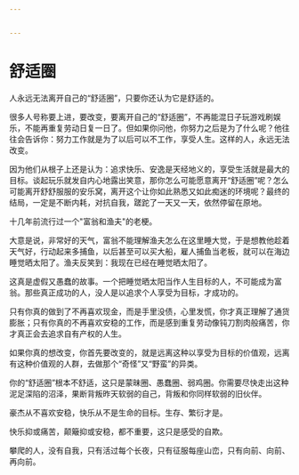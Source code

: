```yaml
---


---
```


# 舒适圈

人永远无法离开自己的“舒适圈”，只要你还认为它是舒适的。

很多人号称要上进，要改变，要离开自己的“舒适圈”，不再能混日子玩游戏刷娱乐，不能再重复劳动日复一日了。但如果你问他，你努力之后是为了什么呢？他往往会告诉你：努力工作就是为了以后可以不工作，享受人生。这样的人，永远无法改变。

因为他们从根子上还是认为：追求快乐、安逸是天经地义的，享受生活就是最大的目标。谈起玩乐就发自内心地露出笑意，那你怎么可能愿意离开“舒适圈”呢？怎么可能离开舒舒服服的安乐窝，离开这个让你如此熟悉又如此痴迷的环境呢？最终的结局，一定是不断内耗，对抗自我，蹉跎了一天又一天，依然停留在原地。

十几年前流行过一个"富翁和渔夫"的老梗。

大意是说，非常好的天气，富翁不能理解渔夫怎么在这里睡大觉，于是想教他趁着天气好，行动起来多捕鱼，以后甚至可以买大船，雇人捕鱼当老板，就可以在海边睡觉晒太阳了。渔夫反笑到：我现在已经在睡觉晒太阳了。

这真是虚假又愚蠢的故事。一个把睡觉晒太阳当作人生目标的人，不可能成为富翁。那些真正成功的人，没人是以追求个人享受为目标，才成功的。

只有你真的做到了不再喜欢现金，而是手里没债，心里发慌，你才真正理解了通货膨胀；只有你真的不再喜欢安稳的工作，而是感到重复劳动像钝刀割肉般痛苦，你才真正会去追求自有产权的人生。

如果你真的想改变，你首先要改变的，就是远离这种以享受为目标的价值观，远离有这种价值观的人群，去做那个“奇怪”又“野蛮”的异类。

你的“舒适圈”根本不舒适，这只是蒙昧圈、愚蠢圈、弱鸡圈。你需要尽快走出这种泥足深陷的沼泽，果断背叛昨天软弱的自己，背叛和你同样软弱的旧伙伴。

豪杰从不喜欢安稳，快乐从不是生命的目标。生存、繁衍才是。

快乐抑或痛苦，颠簸抑或安稳，都不重要，这只是感受的自欺。

攀爬的人，没有自我，只有活过每个长夜，只有征服每座山峦，只有向前、向前、再向前。
